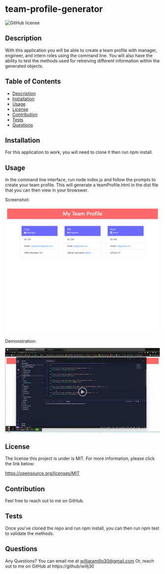 # team-profile-generator
  
  ![GitHub license](https://img.shields.io/badge/license-MIT-blue.svg)
 

  ## Description
  With this application you will be able to create a team profile with manager, engineer, and intern roles using the command line. You will also have the ability to test the methods used for retreiving different information within the generated objects.
  
  ## Table of Contents
  * [Description](#description)
  * [Installation](#installation)
  * [Usage](#usage)
  * [License](#license)
  * [Contribution](#contribution)
  * [Tests](#tests)
  * [Questions](#questions)
  

  ## Installation
  For this application to work, you will need to clone it then run npm install.
  
  ## Usage
  In the command line interface, run node index.js and follow the prompts to create your team profile. This will generate a teamProfile.html in the dist file that you can then view in your browswer.

  Screenshot:

![alt text](./assets/images/team-profile-sc.png)

Demonstration:

 [![Watch the video](./assets/images/tpgv-sc.png)](https://drive.google.com/file/d/1BLy-M0GcvehctYPl4A5xCqcIu56COLT-/view)

  ## License
  The license this project is under is MIT. For more information, please click the link below:

  https://opensource.org/licenses/MIT
  
  ## Contribution
  Feel free to reach out to me on GitHub.
  
  ## Tests
  Once you've cloned the repo and run npm install, you can then run npm test to validate the methods.
  
  ## Questions
  Any Questions? You can email me at willjaramillo30@gmail.com
  Or, reach out to me on GitHub at https://github/willj30
